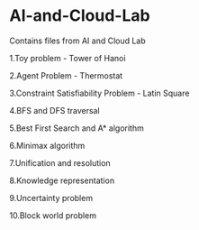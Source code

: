# AI-and-Cloud-Lab

Contains files from AI and Cloud Lab

1.Toy problem - Tower of Hanoi

2.Agent Problem - Thermostat

3.Constraint Satisfiability Problem - Latin Square

4.BFS and DFS traversal

5.Best First Search and A* algorithm

6.Minimax algorithm

7.Unification and resolution

8.Knowledge representation

9.Uncertainty problem

10.Block world problem
